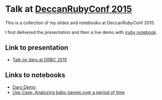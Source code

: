 # Talk at [DeccanRubyConf 2015](http://www.deccanrubyconf.org/)

This is a collection of my slides and notebooks at DeccanRubyConf 2015.

I first delivered the presentation and then a live demo with [iruby notebook](https://github.com/SciRuby/iruby).

## Link to presentation

* [Talk on daru at DRBC 2015](https://speakerdeck.com/v0dro/daru-data-analysis-in-ruby)

## Links to notebooks

* [Daru Demo](http://nbviewer.ipython.org/github/v0dro/talks/blob/master/DeccanRubyConf15/Daru%20Demo.ipynb)
* [Use Case: Analyzing baby names over a period of time](http://nbviewer.ipython.org/github/v0dro/talks/blob/master/DeccanRubyConf15/Use%20Case%20-%20Daru%20for%20analyzing%20baby%20names%20data.ipynb)

